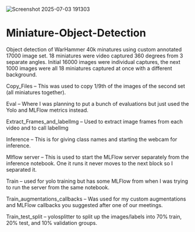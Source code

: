 ![Screenshot 2025-07-03 191303](https://github.com/user-attachments/assets/2094aa72-2458-4beb-bab2-e9880bf86be2)

# Miniature-Object-Detection

Object detection of WarHammer 40k minatures using custom annotated 17000 image set.  18 miniatures were video captured 360 degrees from 3 separate angles. Initial 16000 images were individual captures, the next 1000 images were all 18 miniatures captured at once with a different background.  


Copy_Files – This was used to copy 1/9th of the images of the second set (all miniatures together).  

Eval – Where I was planning to put a bunch of evaluations but just used the Yolo and MLFlow metrics instead.

Extract_Frames_and_labelImg – Used to extract image frames from each video and to call labelImg

Inference – This is for giving class names and starting the webcam for inference.

Mlflow server – This is used to start the MLFlow server separately from the inference notebook.  One it runs it never moves to the next block so I separated it.

Train – used for yolo training but has some MLFlow from when I was trying to run the server from the same notebook.

Train_augmentations_callbacks – Was used for my custom augmentations and MLFlow callbacks you suggested after one of our meetings.

Train_test_split – yolosplitter to split up the images/labels into 70% train, 20% test, and 10% validation groups.
